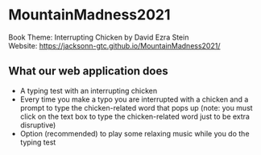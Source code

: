 # MountainMadness2021
Book Theme: Interrupting Chicken by David Ezra Stein<br>
Website: https://jacksonn-gtc.github.io/MountainMadness2021/

## What our web application does
- A typing test with an interrupting chicken
- Every time you make a typo you are interrupted with a chicken and a prompt to type the chicken-related word that pops up (note: you must click on the text box to type the chicken-related word just to be extra disruptive)
- Option (recommended) to play some relaxing music while you do the typing test
